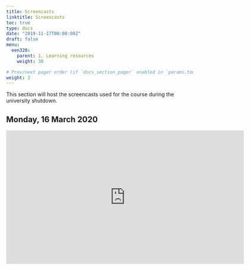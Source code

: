 ```yaml
---
title: Screencasts
linktitle: Screencasts
toc: true
type: docs
date: "2019-11-17T00:00:00Z"
draft: false
menu:
  een320:
    parent: 1. Learning resources
    weight: 30

# Prev/next pager order (if `docs_section_pager` enabled in `params.toml`)
weight: 3
---
```


This section will host the screencasts used for the course during the university shutdown.

## Monday, 16 March 2020

<iframe width="640" height="360" src="https://web.microsoftstream.com/video/537421a6-9db6-47d2-9095-5711e1d5c6d8?autoplay=false&amp;showinfo=true" allowfullscreen style="border:none;"></iframe>


